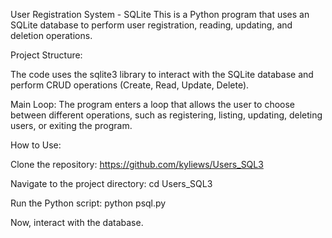 
User Registration System - SQLite This is a Python program that uses an SQLite database to perform user registration, reading, updating, and deletion operations.

Project Structure:

The code uses the sqlite3 library to interact with the SQLite database and perform CRUD operations (Create, Read, Update, Delete).

Main Loop: The program enters a loop that allows the user to choose between different operations, such as registering, listing, updating, deleting users, or exiting the program.

How to Use:

Clone the repository:
https://github.com/kyliews/Users_SQL3

Navigate to the project directory:
cd Users_SQL3

Run the Python script:
python psql.py

Now, interact with the database.
